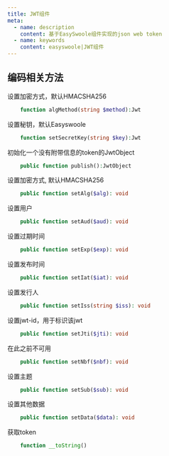 ```yaml
---
title: JWT组件
meta:
  - name: description
    content: 基于EasySwoole组件实现的json web token
  - name: keywords
    content: easyswoole|JWT组件
---
```


## 编码相关方法

设置加密方式，默认HMACSHA256
```php
    function algMethod(string $method):Jwt
```

设置秘钥，默认Easyswoole
```php
    function setSecretKey(string $key):Jwt
```

初始化一个没有附带信息的token的JwtObject
```php
    public function publish():JwtObject
```

设置加密方式, 默认HMACSHA256
```php
    public function setAlg($alg): void
```

设置用户
```php
    public function setAud($aud): void
```

设置过期时间
```php
    public function setExp($exp): void
```

设置发布时间
```php
    public function setIat($iat): void
```

设置发行人
```php
    public function setIss(string $iss): void
```

设置jwt-id，用于标识该jwt
```php
    public function setJti($jti): void
```

在此之前不可用
```php
    public function setNbf($nbf): void
```

设置主题
```php
    public function setSub($sub): void
```

设置其他数据
```php
    public function setData($data): void
```

获取token
```php
    function __toString()
```
